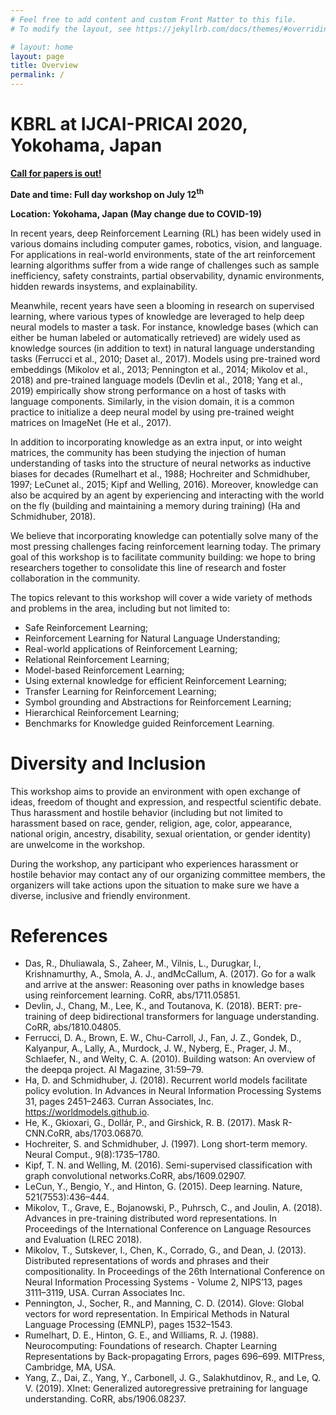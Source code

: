 ```yaml
---
# Feel free to add content and custom Front Matter to this file.
# To modify the layout, see https://jekyllrb.com/docs/themes/#overriding-theme-defaults

# layout: home
layout: page
title: Overview
permalink: /
---
```

# KBRL at IJCAI-PRICAI 2020, Yokohama, Japan

**[Call for papers is out!](https://kbrl.github.io/cfp/)**

**Date and time: Full day workshop on July 12<sup>th</sup>**

**Location: Yokohama, Japan (May change due to COVID-19)**

In recent years, deep Reinforcement Learning (RL) has been widely used in various domains including computer games, robotics, vision, and language. For applications in real-world environments, state of the art reinforcement learning algorithms suffer from a wide range of challenges such as sample inefficiency, safety constraints, partial observability, dynamic environments, hidden rewards insystems, and explainability.

Meanwhile, recent years have seen a blooming in research on supervised learning, where various types of knowledge are leveraged to help deep neural models to master a task. For instance, knowledge bases (which can either be human labeled or automatically retrieved) are widely used as knowledge sources (in addition to text) in natural language understanding tasks (Ferrucci et al., 2010; Daset al., 2017). Models using pre-trained word embeddings (Mikolov et al., 2013; Pennington et al., 2014; Mikolov et al., 2018) and pre-trained language models (Devlin et al., 2018; Yang et al., 2019) empirically show strong performance on a host of tasks with language components. Similarly, in the vision domain, it is a common practice to initialize a deep neural model by using pre-trained weight matrices on ImageNet (He et al., 2017).

In addition to incorporating knowledge as an extra input, or into weight matrices, the community has been studying the injection of human understanding of tasks into the structure of neural networks as inductive biases for decades (Rumelhart et al., 1988; Hochreiter and Schmidhuber, 1997; LeCunet al., 2015; Kipf and Welling, 2016). Moreover, knowledge can also be acquired by an agent by experiencing and interacting with the world on the fly (building and maintaining a memory during training) (Ha and Schmidhuber, 2018).

We believe that incorporating knowledge can potentially solve many of the most pressing challenges facing reinforcement learning today. The primary goal of this workshop is to facilitate community building: we hope to bring researchers together to consolidate this line of research and foster collaboration in the community.

The topics relevant to this workshop will cover a wide variety of methods and problems in the area, including but not limited to:
- Safe Reinforcement Learning;
- Reinforcement Learning for Natural Language Understanding;
- Real-world applications of Reinforcement Learning;
- Relational Reinforcement Learning;
- Model-based Reinforcement Learning;
- Using external knowledge for efficient Reinforcement Learning;
- Transfer Learning for Reinforcement Learning;
- Symbol grounding and Abstractions for Reinforcement Learning;
- Hierarchical Reinforcement Learning;
- Benchmarks for Knowledge guided Reinforcement Learning.

# Diversity and Inclusion

This workshop aims to provide an environment with open exchange of ideas, freedom of thought and expression, and respectful scientific debate.
Thus harassment and hostile behavior (including but not limited to harassment based on race, gender, religion, age, color, appearance, national origin, ancestry, disability, sexual orientation, or gender identity) are unwelcome in the workshop.

During the workshop, any participant who experiences harassment or hostile behavior may contact any of our organizing committee members, the organizers will take actions upon the situation to make sure we have a diverse, inclusive and friendly environment.

# References

- Das, R., Dhuliawala, S., Zaheer, M., Vilnis, L., Durugkar, I., Krishnamurthy, A., Smola, A. J., andMcCallum, A. (2017). Go for a walk and arrive at the answer: Reasoning over paths in knowledge bases using reinforcement learning. CoRR, abs/1711.05851.
- Devlin, J., Chang, M., Lee, K., and Toutanova, K. (2018). BERT: pre-training of deep bidirectional transformers for language understanding. CoRR, abs/1810.04805.
- Ferrucci, D. A., Brown, E. W., Chu-Carroll, J., Fan, J. Z., Gondek, D., Kalyanpur, A., Lally, A., Murdock, J. W., Nyberg, E., Prager, J. M., Schlaefer, N., and Welty, C. A. (2010). Building watson: An overview of the deepqa project. AI Magazine, 31:59–79.
- Ha, D. and Schmidhuber, J. (2018). Recurrent world models facilitate policy evolution. In Advances in Neural Information Processing Systems 31, pages 2451–2463. Curran Associates, Inc. https://worldmodels.github.io.
- He, K., Gkioxari, G., Dollár, P., and Girshick, R. B. (2017). Mask R-CNN.CoRR, abs/1703.06870.
- Hochreiter, S. and Schmidhuber, J. (1997). Long short-term memory. Neural Comput., 9(8):1735–1780.
- Kipf, T. N. and Welling, M. (2016). Semi-supervised classification with graph convolutional networks.CoRR, abs/1609.02907.
- LeCun, Y., Bengio, Y., and Hinton, G. (2015). Deep learning. Nature, 521(7553):436–444.
- Mikolov, T., Grave, E., Bojanowski, P., Puhrsch, C., and Joulin, A. (2018). Advances in pre-training distributed word representations. In Proceedings of the International Conference on Language Resources and Evaluation (LREC 2018).
- Mikolov, T., Sutskever, I., Chen, K., Corrado, G., and Dean, J. (2013). Distributed representations of words and phrases and their compositionality. In Proceedings of the 26th International Conference on Neural Information Processing Systems - Volume 2, NIPS’13, pages 3111–3119, USA. Curran Associates Inc.
- Pennington, J., Socher, R., and Manning, C. D. (2014). Glove: Global vectors for word representation. In Empirical Methods in Natural Language Processing (EMNLP), pages 1532–1543.
- Rumelhart, D. E., Hinton, G. E., and Williams, R. J. (1988). Neurocomputing: Foundations of research. Chapter Learning Representations by Back-propagating Errors, pages 696–699. MITPress, Cambridge, MA, USA.
- Yang, Z., Dai, Z., Yang, Y., Carbonell, J. G., Salakhutdinov, R., and Le, Q. V. (2019). Xlnet: Generalized autoregressive pretraining for language understanding. CoRR, abs/1906.08237.
